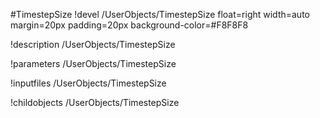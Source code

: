 <!-- MOOSE Object Documentation Stub: Remove this when content is added. -->
#TimestepSize
!devel /UserObjects/TimestepSize float=right width=auto margin=20px padding=20px background-color=#F8F8F8

!description /UserObjects/TimestepSize

!parameters /UserObjects/TimestepSize

!inputfiles /UserObjects/TimestepSize

!childobjects /UserObjects/TimestepSize

